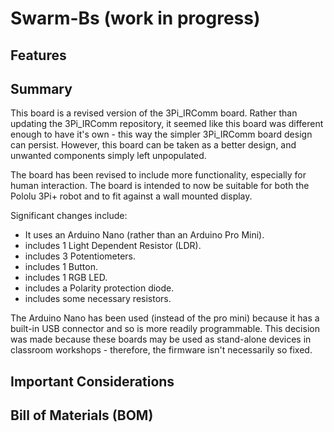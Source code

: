 # Swarm-Bs (work in progress)

## Features

## Summary

This board is a revised version of the 3Pi_IRComm board. Rather than updating the 3Pi_IRComm repository, it seemed like this board was different enough to have it's own - this way the simpler 3Pi_IRComm board design can persist.  However, this board can be taken as a better design, and unwanted components simply left unpopulated.  

The board has been revised to include more functionality, especially for human interaction.  The board is intended to now be suitable for both the Pololu 3Pi+ robot and to fit against a wall mounted display.  

Significant changes include:
- It uses an Arduino Nano (rather than an Arduino Pro Mini).
- includes 1 Light Dependent Resistor (LDR).
- includes 3 Potentiometers.
- includes 1 Button.
- includes 1 RGB LED.
- includes a Polarity protection diode.
- includes some necessary resistors.

The Arduino Nano has been used (instead of the pro mini) because it has a built-in USB connector and so is more readily programmable.  This decision was made because these boards may be used as stand-alone devices in classroom workshops - therefore, the firmware isn't necessarily so fixed.  




## Important Considerations


## Bill of Materials (BOM)


